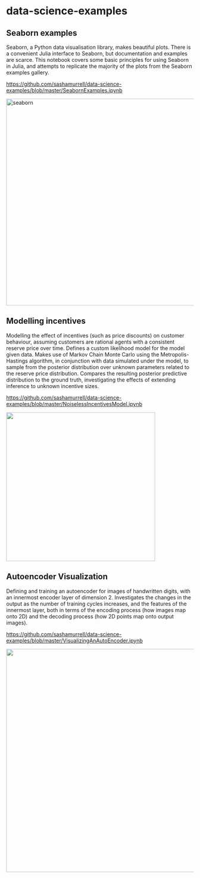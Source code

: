 # data-science-examples

## Seaborn examples

Seaborn, a Python data visualisation library, makes beautiful plots. There is a convenient Julia interface to Seaborn, but documentation and examples are scarce. This notebook covers some basic principles for using Seaborn in Julia, and attempts to replicate the majority of the plots from the Seaborn examples gallery.

https://github.com/sashamurrell/data-science-examples/blob/master/SeabornExamples.ipynb

<img width="556" alt="seaborn" src="https://user-images.githubusercontent.com/46842167/52180196-91483a00-27e3-11e9-9e7b-088300860565.png">

## Modelling incentives

Modelling the effect of incentives (such as price discounts) on customer behaviour, assuming customers are rational agents with a consistent reserve price over time. Defines a custom likelihood model for the model given data. Makes use of Markov Chain Monte Carlo using the Metropolis-Hastings  algorithm, in conjunction with data simulated under the model, to sample from the posterior distribution over unknown parameters related to the reserve price distribution. Compares the resulting posterior predictive distribution to the ground truth, investigating the effects of extending inference to unknown incentive sizes.

https://github.com/sashamurrell/data-science-examples/blob/master/NoiselessIncentivesModel.ipynb

<img src="https://user-images.githubusercontent.com/46842167/51708525-68c28200-2024-11e9-90cb-3e754b450f63.png" width="400">

## Autoencoder Visualization

Defining and training an autoencoder for images of handwritten digits, with an innermost encoder layer of dimension 2. Investigates the changes in the output as the number of training cycles increases, and the features of the innermost layer, both in terms of the encoding process (how images map onto 2D) and the decoding process (how 2D points map onto output images).

https://github.com/sashamurrell/data-science-examples/blob/master/VisualizingAnAutoEncoder.ipynb

<img src="https://user-images.githubusercontent.com/46842167/51709540-f56e3f80-2026-11e9-9e5c-9c917d7d1ba4.png" width="600">
